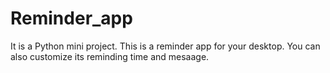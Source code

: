 # Reminder_app
It is a Python mini project. This is a reminder app for your desktop. You can also customize its reminding time and mesaage.
